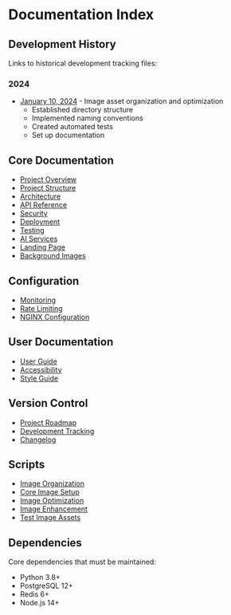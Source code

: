# Documentation Index

## Development History
Links to historical development tracking files:

### 2024
- [January 10, 2024](./DEVELOPMENT_TRACKING.md) - Image asset organization and optimization
  - Established directory structure
  - Implemented naming conventions
  - Created automated tests
  - Set up documentation

## Core Documentation
- [Project Overview](./PROJECT_OVERVIEW.md)
- [Project Structure](./PROJECT_STRUCTURE.md)
- [Architecture](./ARCHITECTURE.md)
- [API Reference](./API_REFERENCE.md)
- [Security](./SECURITY.md)
- [Deployment](./DEPLOYMENT.md)
- [Testing](./testing/README.md)
- [AI Services](./AI_SERVICES.md)
- [Landing Page](./LANDING_PAGE.md)
- [Background Images](./BACKGROUND_IMAGES.md)

## Configuration
- [Monitoring](./MONITORING.md)
- [Rate Limiting](./RATE_LIMITING.md)
- [NGINX Configuration](./NGINX_CONFIGURATION.md)

## User Documentation
- [User Guide](./USER_GUIDE.md)
- [Accessibility](./accessibility/README.md)
- [Style Guide](./style/README.md)

## Version Control
- [Project Roadmap](./ROADMAP.md)
- [Development Tracking](./DEVELOPMENT_TRACKING.md)
- [Changelog](./CHANGELOG.md)

## Scripts
- [Image Organization](../src/dojopool/scripts/organize_images.py)
- [Core Image Setup](../src/dojopool/scripts/setup_core_images.py)
- [Image Optimization](../src/dojopool/scripts/optimize_images.py)
- [Image Enhancement](../src/dojopool/scripts/enhance_images.py)
- [Test Image Assets](../tests/test_image_assets.py)

## Dependencies
Core dependencies that must be maintained:
- Python 3.8+
- PostgreSQL 12+
- Redis 6+
- Node.js 14+